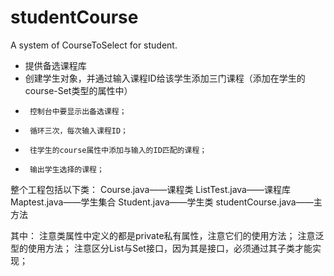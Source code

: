 # studentCourse
A system of CourseToSelect for student.

 * 提供备选课程库
 * 创建学生对象，并通过输入课程ID给该学生添加三门课程（添加在学生的course-Set类型的属性中）
 * 		控制台中要显示出备选课程；
 * 		循环三次，每次输入课程ID；
 * 		往学生的course属性中添加与输入的ID匹配的课程；
 * 		输出学生选择的课程；
 
 整个工程包括以下类：
 Course.java——课程类
 ListTest.java——课程库
 Maptest.java——学生集合
 Student.java——学生类
 studentCourse.java——主方法
 
 其中：
 注意类属性中定义的都是private私有属性，注意它们的使用方法；
 注意泛型的使用方法；
 注意区分List与Set接口，因为其是接口，必须通过其子类才能实现；
 
